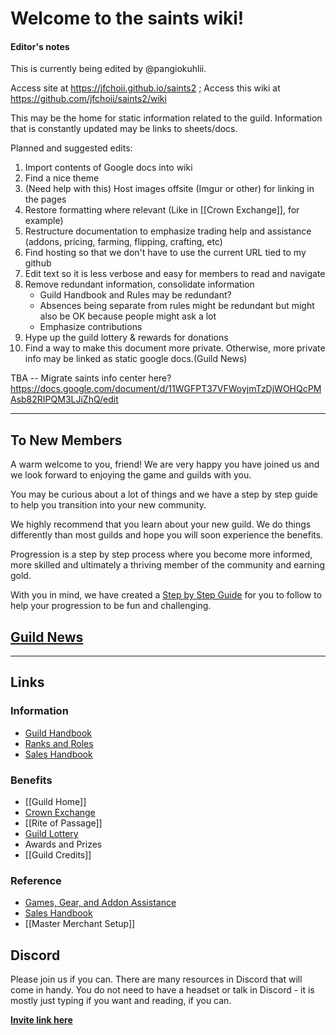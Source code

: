 <!-- index.md in the home directory functions as the home page -->

# Welcome to the saints wiki! 

#### Editor's notes

This is currently being edited by @pangiokuhlii.

Access site at https://jfchoii.github.io/saints2 ; Access this wiki at https://github.com/jfchoii/saints2/wiki

This may be the home for static information related to the guild. Information that is constantly updated may be links to sheets/docs.

Planned and suggested edits:
1. Import contents of Google docs into wiki
2. Find a nice theme
3. (Need help with this) Host images offsite (Imgur or other) for linking in the pages 
4. Restore formatting where relevant (Like in [[Crown Exchange]], for example)
5. Restructure documentation to emphasize trading help and assistance (addons, pricing, farming, flipping, crafting, etc)
6. Find hosting so that we don't have to use the current URL tied to my github
7. Edit text so it is less verbose and easy for members to read and navigate
8. Remove redundant information, consolidate information
   - Guild Handbook and Rules may be redundant? 
   - Absences being separate from rules might be redundant but might also be OK because people might ask a lot
   - Emphasize contributions
9. Hype up the guild lottery & rewards for donations
10. Find a way to make this document more private. Otherwise, more private info may be linked as static google docs.(Guild News)

TBA -- Migrate saints info center here? https://docs.google.com/document/d/11WGFPT37VFWoyjmTzDjWOHQcPMAsb82RIPQM3LJiZhQ/edit

---

## To New Members

A warm welcome to you, friend! We are very happy you have joined us and we look forward to enjoying the game and guilds with you.

You may be curious about a lot of things and we have a step by step guide to help you transition into your new community.

We highly recommend that you learn about your new guild. We do things differently than most guilds and hope you will soon experience the benefits.

Progression is a step by step process where you become more informed, more skilled and ultimately a thriving member of the community and earning gold.

With you in mind, we have created a [Step by Step Guide](/wiki/Step-by-Step-Guide.md) for you to follow to help your progression to be fun and challenging.

## [Guild News](wiki/Guild-News.md)

---

## Links

### Information

- [Guild Handbook](/wiki/Guild-Handbook.md)
- [Ranks and Roles](/wiki/Ranks-and-Roles.md)
- [Sales Handbook](/wiki/Sales-Handbook.md)

### Benefits

- [[Guild Home]]
- [Crown Exchange](/wiki/Crown-Exchange.md)
- [[Rite of Passage]]
- [Guild Lottery](/wiki/Guild-News)
- Awards and Prizes
- [[Guild Credits]]

### Reference

- [Games, Gear, and Addon Assistance](wiki/Game,-Gear,-and-Addon-Assistance.md)
- [Sales Handbook](/wiki/Sales-Handbook.md)
- [[Master Merchant Setup]]

## Discord
Please join us if you can.  There are many resources in Discord that will come in handy. You do not need to have a headset or talk in Discord - it is mostly just typing if you want and reading, if you can.  

**[Invite link here](https://discord.gg/8KybyjS)**







<!---## Table of Contents
This might be optional as there is already a sidebar

### Introduction
1. [Welcome New Members](Welcome)
2. [[Step by Step Guide]]

### [Guild News](linktoguildnews)

### Guilds
1. [[Guild Basics]]
2. [[Guild Rules]]

### [Sales Handbook](Sales-Handbook.md)

### Benefits

### Events

### -->